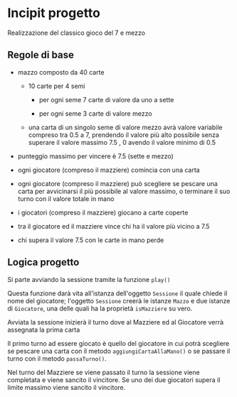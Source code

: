 # Incipit progetto

Realizzazione del classico gioco del 7 e mezzo

## Regole di base

- mazzo composto da 40 carte
  
  - 10 carte per 4 semi

    - per ogni seme 7 carte di valore da uno a sette

    - per ogni seme 3 carte di valore mezzo

  - una carta di un singolo seme di valore mezzo avrà valore variabile compreso tra 0.5 a 7, prendendo il valore più alto possibile senza superare il valore massimo 7.5 , 0 avendo il valore minimo di 0.5

- punteggio massimo per vincere è 7.5 (sette e mezzo)

- ogni giocatore (compreso il mazziere) comincia con una carta

- ogni giocatore (compreso il mazziere) può scegliere se pescare una carta per avvicinarsi il più possibile al valore massimo, o terminare il suo turno con il valore totale in mano

- i giocatori (compreso il mazziere) giocano a carte coperte

- tra il giocatore ed il mazziere vince chi ha il valore più vicino a 7.5

- chi supera il valore 7.5 con le carte in mano perde


## Logica progetto

Si parte avviando la sessione tramite la funzione `play()`

Questa funzione darà vita all'istanza dell'oggetto `Sessione` il quale chiede
il nome del giocatore; l'oggetto `Sessione` creerà le istanze `Mazzo` e
due istanze di `Giocatore`, una delle quali ha la proprietà `isMazziere` su vero.

Avviata la sessione inizierà il turno dove al Mazziere ed al Giocatore verrà
assegnata la prima carta

Il primo turno ad essere giocato è quello del giocatore in cui potrà scegliere
se pescare una carta con il metodo `aggiungiCartaAllaMano()` o se passare il turno
con il metodo `passaTurno()`.

Nel turno del Mazziere se viene passato il turno
la sessione viene completata e viene sancito il vincitore.
Se uno dei due giocatori supera il limite massimo viene sancito il vincitore.